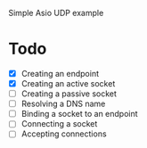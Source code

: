 Simple Asio UDP example

# Todo
- [x] Creating an endpoint
- [x] Creating an active socket
- [ ] Creating a passive socket
- [ ] Resolving a DNS name
- [ ] Binding a socket to an endpoint
- [ ] Connecting a socket
- [ ] Accepting connections
